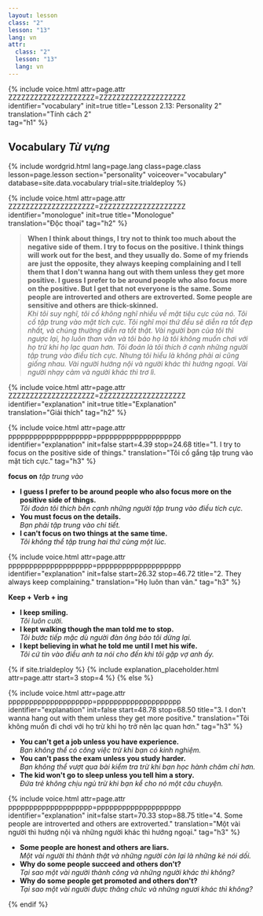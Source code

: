 ```yaml
---
layout: lesson
class: "2"
lesson: "13"	
lang: vn
attr:
  class: "2"
  lesson: "13"
  lang: vn
---
```


{%  include voice.html attr=page.attr        ZZZZZZZZZZZZZZZZZZZZ=ZZZZZZZZZZZZZZZZZZZZ
	identifier="vocabulary"  init=true
	title="Lesson 2.13: Personality 2"  
	translation="Tính cách 2"      
    tag="h1" %}


## Vocabulary  *Từ vựng*

{% include wordgrid.html lang=page.lang
		class=page.class 
		lesson=page.lesson 
		section="personality"
		voiceover="vocabulary"
		database=site.data.vocabulary 
		trial=site.trialdeploy %}



{%  include voice.html attr=page.attr    ZZZZZZZZZZZZZZZZZZZZ=ZZZZZZZZZZZZZZZZZZZZ
	identifier="monologue"  init=true
	title="Monologue"        
	translation="Độc thoại"
    tag="h2" %}

> **When I think about things, I try not to think too much about the negative side of them. I try to focus on the positive. I think things will work out for the best, and they usually do. Some of my friends are just the opposite, they always keeping complaining and I tell them that I don't wanna hang out with them unless they get more positive. I guess I prefer to be around people who also focus more on the positive. But I get that not everyone is the same. Some people are introverted and others are extroverted. Some people are sensitive and others are thick-skinned.**   
*Khi tôi suy nghĩ, tôi cố không nghĩ nhiều về mặt tiêu cực của nó. Tôi cố tập trung vào mặt tích cực. Tôi nghĩ mọi thứ đều sẽ diễn ra tốt đẹp nhất, và chúng thường diễn ra tốt thật. Vài người bạn của tôi thì ngược lại, họ luôn than vãn và tôi bảo họ là tôi không muốn chơi với họ trừ khi họ lạc quan hơn. Tôi đoán là tôi thích ở cạnh những người tập trung vào điều tích cực. Nhưng tôi hiểu là không phải ai cũng giống nhau. Vài người hướng nội và người khác thì hướng ngoại. Vài người nhạy cảm và người khác thì trơ lì.*    


{%  include voice.html attr=page.attr    ZZZZZZZZZZZZZZZZZZZZ=ZZZZZZZZZZZZZZZZZZZZ
	identifier="explanation"  init=true
	title="Explanation"        
	translation="Giải thích"
    tag="h2" %}

{%  include voice.html attr=page.attr    pppppppppppppppppppp=pppppppppppppppppppp
	identifier="explanation"  init=false start=4.39 stop=24.68
	title="1. I try to focus on the positive side of things."
	translation="Tôi cố gắng tập trung vào mặt tích cực."
    tag="h3" %}

**focus on**  *tập trung vào*    

- **I guess I prefer to be around people who also focus more on the positive side of things.**  
*Tôi đoán tôi thích bên cạnh những người tập trung vào điều tích cực.*    
- **You must focus on the details.**  
*Bạn phải tập trung vào chi tiết.*   
- **I can't focus on two things at the same time.**  
*Tôi không thể tập trung hai thứ cùng một lúc.*   




{%  include voice.html attr=page.attr    pppppppppppppppppppp=pppppppppppppppppppp
	identifier="explanation"  init=false start=26.32 stop=46.72
	title="2. They always keep complaining."
	translation="Họ luôn than vãn."
    tag="h3" %}

**Keep + Verb + ing**   

- **I keep smiling.**  
*Tôi luôn cười.*   
- **I kept walking though the man told me to stop.**  
*Tôi bước tiếp mặc dù người đàn ông bảo tôi dừng lại.*    
- **I kept believing in what he told me until I met his wife.**  
*Tôi cứ tin vào điều anh ta nói cho đến khi tôi gặp vợ anh ấy.*    


{% if site.trialdeploy %}
	{% include explanation_placeholder.html  attr=page.attr     start=3 stop=4 %}
	{% else %}

{%  include voice.html attr=page.attr    pppppppppppppppppppp=pppppppppppppppppppp
	identifier="explanation"  init=false start=48.78 stop=68.50
	title="3. I don't wanna hang out with them unless they get more positive."
	translation="Tôi không muốn đi chơi với họ trừ khi họ trở nên lạc quan hơn."
    tag="h3" %}


- **You can't get a job unless you have experience.**  
*Bạn không thể có công việc trừ khi bạn có kinh nghiệm.*   
- **You can't pass the exam unless you study harder.**  
*Bạn không thể vượt qua bài kiểm tra trừ khi bạn học hành chăm chỉ hơn.*    
- **The kid won't go to sleep unless you tell him a story.**  
*Đứa trẻ không chịu ngủ trừ khi bạn kể cho nó một câu chuyện.*    


{%  include voice.html attr=page.attr    pppppppppppppppppppp=pppppppppppppppppppp
	identifier="explanation"  init=false start=70.33 stop=88.75
	title="4.  Some people are introverted and others are extroverted."
	translation="Một vài người thì hướng nội và những người khác thì hướng ngoại."
    tag="h3" %}

- **Some people are honest and others are liars.**  
*Một vài người thì thành thật và những người còn lại là những kẻ nói dối.*   
- **Why do some people succeed and others don't?**  
*Tại sao một vài người thành công và những người khác thì không?*   
- **Why do some people get promoted and others don't?**  
*Tại sao một vài người được thăng chức và những ngươi khác thì không?*   
  


{% endif %}


